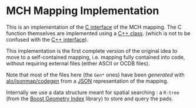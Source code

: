 <!-- doxy
\page refDetectorsMUONMCHMappingImpl4 Impl4
/doxy -->

# MCH Mapping Implementation

This is an implementation of the [C
interface](../Interface/include/MCHMappingInterface/SegmentationCInterface.h)
of the MCH mapping.  The C function themselves are implemented using a [C++
class](src/SegmentationImpl4.h).  (which is not to be confused with the [C++
interface](../Interface/include/MCHMappingInterface/Segmentation.h)).

This implementation is the first complete version of the original idea
 to move to a self-contained mapping, i.e. mapping fully contained into
 code, without requiring external files (either ASCII or OCDB files).

Note that most of the files here (the `Gen*` ones) have been *generated* 
with [alo/jsonmap/codegen](https://github.com/mrrtf/alo/tree/master/jsonmap/codegen)
from a [JSON](https://www.json.org) representation of the mapping.

Internally we use a data structure meant for spatial searching : a `R-tree`
(from the [Boost Geometry
Index](http://www.boost.org/doc/libs/1_66_0/libs/geometry/doc/html/geometry/spatial_indexes/introduction.html)
library) to store and query the pads.
